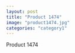 ```yaml
---
layout: post
title: "Product 1474"
image: "product1474.jpg"
categories: "category1"
---
```

Product 1474

